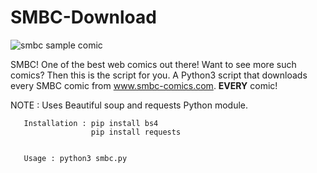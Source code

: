 # SMBC-Download
![smbc sample comic](http://www.smbc-comics.com/comics/20111023.gif)


SMBC! One of the best web comics out there! Want to see more such comics? Then this is the script for you.
A Python3 script that downloads every SMBC comic from www.smbc-comics.com. **EVERY** comic!

NOTE : Uses Beautiful soup and requests Python module. 
       
       
       Installation : pip install bs4
                      pip install requests
       
       
       Usage : python3 smbc.py

